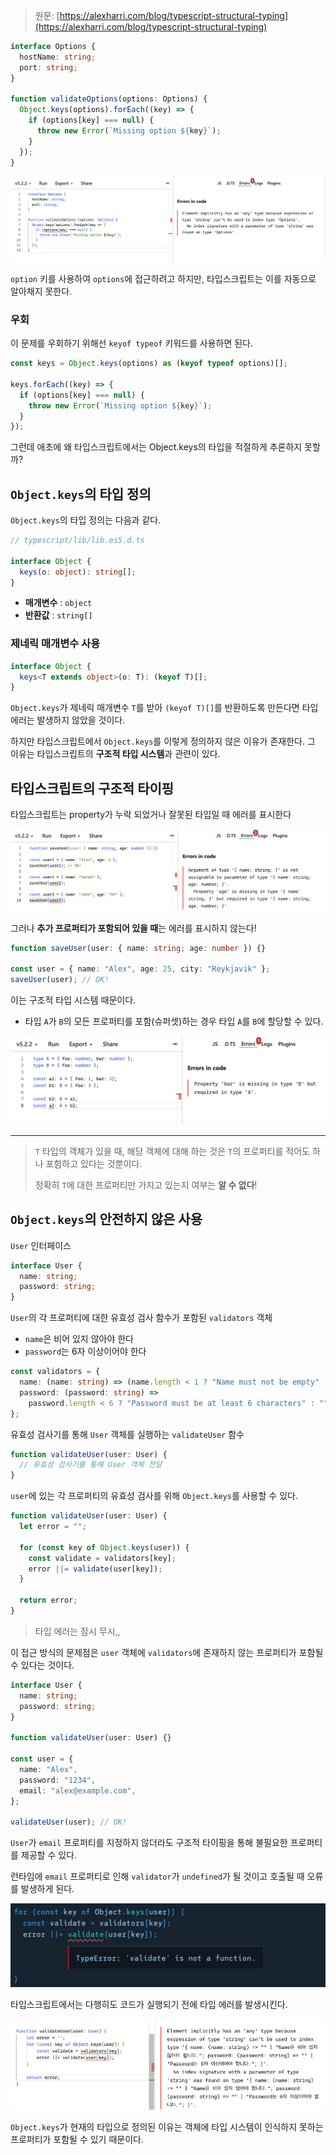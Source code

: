 > 원문: [https://alexharri.com/blog/typescript-structural-typing](https://alexharri.com/blog/typescript-structural-typing)

```ts
interface Options {
  hostName: string;
  port: string;
}

function validateOptions(options: Options) {
  Object.keys(options).forEach((key) => {
    if (options[key] === null) {
      throw new Error(`Missing option ${key}`);
    }
  });
}
```

![image1](./images/keys_1.png)

`option` 키를 사용하여 `options`에 접근하려고 하지만, 타입스크립트는 이를 자동으로 알아채지 못한다.

### 우회

이 문제를 우회하기 위해선 `keyof typeof` 키워드를 사용하면 된다.

```ts
const keys = Object.keys(options) as (keyof typeof options)[];

keys.forEach((key) => {
  if (options[key] === null) {
    throw new Error(`Missing option ${key}`);
  }
});
```

그런데 애초에 왜 타입스크립트에서는 Object.keys의 타입을 적절하게 추론하지 못할까?

## `Object.keys`의 타입 정의

`Object.keys`의 타입 정의는 다음과 같다.

```ts
// typescript/lib/lib.es5.d.ts

interface Object {
  keys(o: object): string[];
}
```

- **매개변수** : `object`
- **반환값** : `string[]`

### 제네릭 매개변수 사용

```ts
interface Object {
  keys<T extends object>(o: T): (keyof T)[];
}
```

`Object.keys`가 제네릭 매개변수 `T`를 받아 `(keyof T)[]`를 반환하도록 만든다면 타입 에러는 발생하지 않았을 것이다.

하지만 타입스크립트에서 `Object.keys`를 이렇게 정의하지 않은 이유가 존재한다. 그 이유는 타입스크립트의 **구조적 타입 시스템**과 관련이 있다.

## 타입스크립트의 구조적 타이핑

타입스크립트는 property가 누락 되었거나 잘못된 타입일 때 에러를 표시한다

![image2](./images/keys_2.png)

그러나 **추가 프로퍼티가 포함되어 있을 때**는 에러를 표시하지 않는다!

```ts
function saveUser(user: { name: string; age: number }) {}

const user = { name: "Alex", age: 25, city: "Reykjavik" };
saveUser(user); // OK!
```

이는 구조적 타입 시스템 때문이다.

- 타입 `A`가 `B`의 모든 프로퍼티를 포함(슈퍼셋)하는 경우 타입 `A`를 `B`에 할당할 수 있다.

![image3](./images/keys_3.png)

---

> `T` 타입의 객체가 있을 때, 해당 객체에 대해 하는 것은 `T`의 프로퍼티를 적어도 하나 포함하고 있다는 것뿐이다.
>
> 정확히 `T`에 대한 프로퍼티만 가지고 있는지 여부는 **알 수 없다**!

## `Object.keys`의 안전하지 않은 사용

`User` 인터페이스

```ts
interface User {
  name: string;
  password: string;
}
```

`User`의 각 프로퍼티에 대한 유효성 검사 함수가 포함된 `validators` 객체

- `name`은 비어 있지 않아야 한다
- `password`는 6자 이상이어야 한다

```ts
const validators = {
  name: (name: string) => (name.length < 1 ? "Name must not be empty" : ""),
  password: (password: string) =>
    password.length < 6 ? "Password must be at least 6 characters" : "",
};
```

유효성 검사기를 통해 `User` 객체를 실행하는 `validateUser` 함수

```ts
function validateUser(user: User) {
  // 유효성 검사기를 통해 User 객체 전달
}
```

`user`에 있는 각 프로퍼티의 유효성 검사를 위해 `Object.keys`를 사용할 수 있다.

```ts
function validateUser(user: User) {
  let error = "";

  for (const key of Object.keys(user)) {
    const validate = validators[key];
    error ||= validate(user[key]);
  }

  return error;
}
```

> 타입 에러는 잠시 무시,,

이 접근 방식의 문제점은 `user` 객체에 `validators`에 존재하지 않는 프로퍼티가 포함될 수 있다는 것이다.

```ts
interface User {
  name: string;
  password: string;
}

function validateUser(user: User) {}

const user = {
  name: "Alex",
  password: "1234",
  email: "alex@example.com",
};

validateUser(user); // OK!
```

`User`가 `email` 프로퍼티를 지정하지 않더라도 구조적 타이핑을 통해 불필요한 프로퍼티를 제공할 수 있다.

런타임에 `email` 프로퍼티로 인해 `validator`가 `undefined`가 될 것이고 호출될 때 오류를 발생하게 된다.

![image4](./images/keys_4.png)

타입스크립트에서는 다행히도 코드가 실행되기 전에 타입 에러를 발생시킨다.

![image5](./images/keys_5.png)

`Object.keys`가 현재의 타입으로 정의된 이유는 객체에 타입 시스템이 인식하지 못하는 프로퍼티가 포함될 수 있기 때문이다.
